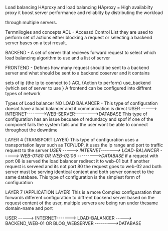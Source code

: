 Load balancing
HAproxy and load balancing
HAproxy = High availabilty proxy it boost server performance and reliablity by distributing the workload

through multiple servers.

Termnilogies and concepts
ACL - Accessd Control List they are used to perform set of actions either blocking a request or selecting a backend server
bases on a test rresult.

BACKEND - A set of server that recieves forward request to select which load balancing algorithm to use and a list of server

FRONTEND - Defines how many request should be sent to a backend server and what should be sent to a backend coserver and it contains

sets of ip {the Ip to connect to }
ACL {Action to perform}
use_backend {which set of server to use }
A frontend can be configured into diffrent types of network

Types of Load balancer
NO LOAD BALANCER - This type of configuration doesnt have a load balancer and it communication is direct USER -----> INTERNET------->WEB-SERVER--------->DATABASE This type of configuration has an issue becuase of redundacy and spof if one of the componet fails the system fails and the user wont be able to connect throughout the downtime

LAYER 4 (TRANSPORT LAYER) This type of configuration uses a transportation layer such as TCP/UDP, it uses the ip range and port to traffic request to the server *USER -----> INTERNET-------> LOAD-BALANCER -----> WEB-01:80 OR WEB-02:06 --------->DATABASE* if a request with port 08 is served the load balancer redirect it to web-01 but if another request is serveed and its not port 80 the request goes to web-02 and both server must be serving identical content and both server connect to the same database. This type of configuration is the simplest form of configuration

LAYER 7 (APPLICATION LAYER) This is a more Complex configuaration that forwards different configuration to diffrent backend server based on the request content of the user, multiple servers are being run under thesame domain-name and port

USER -----> INTERNET-------> LOAD-BALANCER -----> BACKEND_WEB-01 OR BLOG_WEBSERVER --------->DATABASE


